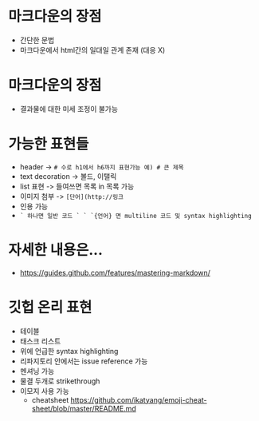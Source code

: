 # 마크다운의 장점
- 간단한 문법
- 마크다운에서 html간의 일대일 관계 존재 (대응 X)

# 마크다운의 장점
- 결과물에 대한 미세 조정이 불가능

# 가능한 표현들
- header -> `# 수로 h1에서 h6까지 표현가능 예) # 큰 제목`
- text decoration -> 볼드, 이탤릭
- list 표현 -> 들여쓰면 목록 in 목록 가능
- 이미지 첨부 -> `[단어](http://링크`
- 인용 가능
- ``` ` 하나면 일반 코드 ` ` `{언어} 면 multiline 코드 및 syntax highlighting ```

# 자세한 내용은...
- https://guides.github.com/features/mastering-markdown/

# 깃헙 온리 표현
- 테이블
- 태스크 리스트
- 위에 언급한 syntax highlighting
- 리파지토리 안에서는 issue reference 가능
- 멘셔닝 가능
- 물결 두개로 strikethrough
- 이모지 사용 가능
  - cheatsheet https://github.com/ikatyang/emoji-cheat-sheet/blob/master/README.md


